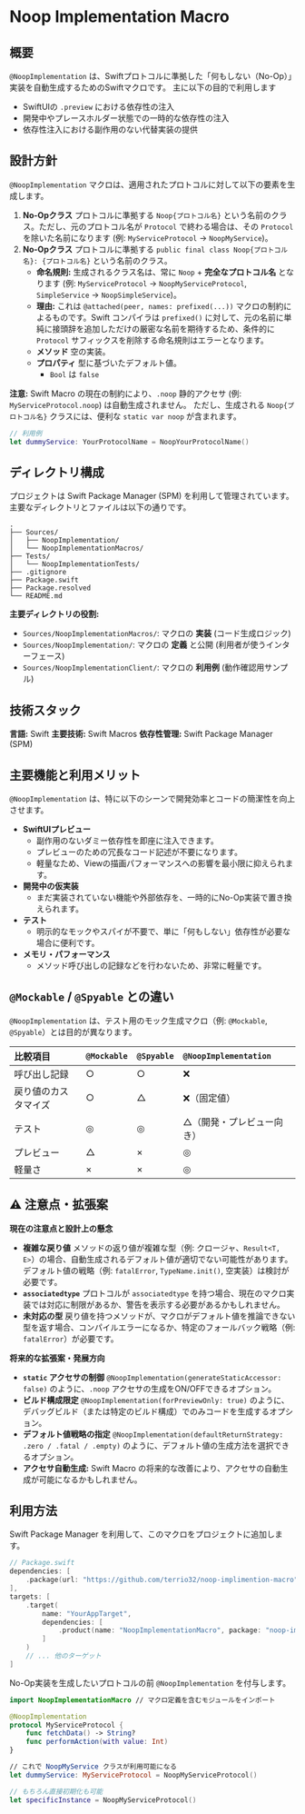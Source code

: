 # Noop Implementation Macro

## 概要

`@NoopImplementation` は、Swiftプロトコルに準拠した「何もしない（No-Op）」実装を自動生成するためのSwiftマクロです。
主に以下の目的で利用します

*   SwiftUIの `.preview` における依存性の注入
*   開発中やプレースホルダー状態での一時的な依存性の注入
*   依存性注入における副作用のない代替実装の提供

## 設計方針

`@NoopImplementation` マクロは、適用されたプロトコルに対して以下の要素を生成します。

1.  **No-Opクラス** プロトコルに準拠する `Noop{プロトコル名}` という名前のクラス。ただし、元のプロトコル名が `Protocol` で終わる場合は、その `Protocol` を除いた名前になります (例: `MyServiceProtocol` -> `NoopMyService`)。
1.  **No-Opクラス** プロトコルに準拠する `public final class Noop{プロトコル名}: {プロトコル名}` という名前のクラス。
    *   **命名規則:** 生成されるクラス名は、常に `Noop` + **完全なプロトコル名** となります (例: `MyServiceProtocol` -> `NoopMyServiceProtocol`, `SimpleService` -> `NoopSimpleService`)。
    *   **理由:** これは `@attached(peer, names: prefixed(...))` マクロの制約によるものです。Swift コンパイラは `prefixed()` に対して、元の名前に単純に接頭辞を追加しただけの厳密な名前を期待するため、条件的に `Protocol` サフィックスを削除する命名規則はエラーとなります。
    *   **メソッド** 空の実装。
    *   **プロパティ** 型に基づいたデフォルト値。
        *   `Bool` は `false`

**注意:** Swift Macro の現在の制約により、`.noop` 静的アクセサ (例: `MyServiceProtocol.noop`) は自動生成されません。
ただし、生成される `Noop{プロトコル名}` クラスには、便利な `static var noop` が含まれます。

```swift
// 利用例
let dummyService: YourProtocolName = NoopYourProtocolName()
```

## ディレクトリ構成

プロジェクトは Swift Package Manager (SPM) を利用して管理されています。主要なディレクトリとファイルは以下の通りです。

```
.
├── Sources/
│   ├── NoopImplementation/
│   └── NoopImplementationMacros/
├── Tests/
│   └── NoopImplementationTests/
├── .gitignore
├── Package.swift
├── Package.resolved
└── README.md
```

**主要ディレクトリの役割:**

*   `Sources/NoopImplementationMacros/`: マクロの **実装** (コード生成ロジック)
*   `Sources/NoopImplementation/`: マクロの **定義** と公開 (利用者が使うインターフェース)
*   `Sources/NoopImplementationClient/`: マクロの **利用例** (動作確認用サンプル)

## 技術スタック

**言語:** Swift
**主要技術:** Swift Macros
**依存性管理:** Swift Package Manager (SPM)

## 主要機能と利用メリット

`@NoopImplementation` は、特に以下のシーンで開発効率とコードの簡潔性を向上させます。

*   **SwiftUIプレビュー**
    *   副作用のないダミー依存性を即座に注入できます。
    *   プレビューのための冗長なコード記述が不要になります。
    *   軽量なため、Viewの描画パフォーマンスへの影響を最小限に抑えられます。
*   **開発中の仮実装**
    *   まだ実装されていない機能や外部依存を、一時的にNo-Op実装で置き換えられます。
*   **テスト**
    *   明示的なモックやスパイが不要で、単に「何もしない」依存性が必要な場合に便利です。
*   **メモリ・パフォーマンス**
    *   メソッド呼び出しの記録などを行わないため、非常に軽量です。

## `@Mockable` / `@Spyable` との違い

`@NoopImplementation` は、テスト用のモック生成マクロ（例: `@Mockable`, `@Spyable`）とは目的が異なります。

| 比較項目             | `@Mockable` | `@Spyable` | `@NoopImplementation` |
| :------------------- | :---------- | :--------- | :-------------------- |
| 呼び出し記録         | ○           | ○          | ❌                    |
| 戻り値のカスタマイズ   | ○           | △          | ❌（固定値）          |
| テスト              | ◎           | ◎          | △（開発・プレビュー向き） |
| プレビュー          | △           | ×          | ◎                    |
| 軽量さ               | ×           | ×          | ◎                    |

## ⚠️ 注意点・拡張案

**現在の注意点と設計上の懸念**

*   **複雑な戻り値** メソッドの返り値が複雑な型（例: クロージャ、`Result<T, E>`）の場合、自動生成されるデフォルト値が適切でない可能性があります。デフォルト値の戦略（例: `fatalError`, `TypeName.init()`, 空実装）は検討が必要です。
*   **`associatedtype`** プロトコルが `associatedtype` を持つ場合、現在のマクロ実装では対応に制限があるか、警告を表示する必要があるかもしれません。
*   **未対応の型** 戻り値を持つメソッドが、マクロがデフォルト値を推論できない型を返す場合、コンパイルエラーになるか、特定のフォールバック戦略（例: `fatalError`）が必要です。

**将来的な拡張案・発展方向**

*   **`static` アクセサの制御** `@NoopImplementation(generateStaticAccessor: false)` のように、`.noop` アクセサの生成をON/OFFできるオプション。
*   **ビルド構成限定** `@NoopImplementation(forPreviewOnly: true)` のように、デバッグビルド（または特定のビルド構成）でのみコードを生成するオプション。
*   **デフォルト値戦略の指定** `@NoopImplementation(defaultReturnStrategy: .zero / .fatal / .empty)` のように、デフォルト値の生成方法を選択できるオプション。
*   **アクセサ自動生成:** Swift Macro の将来的な改善により、アクセサの自動生成が可能になるかもしれません。

## 利用方法

Swift Package Manager を利用して、このマクロをプロジェクトに追加します。

```swift
// Package.swift
dependencies: [
    .package(url: "https://github.com/terrio32/noop-implimention-macro", from: "1.0.0")
],
targets: [
    .target(
        name: "YourAppTarget",
        dependencies: [
            .product(name: "NoopImplementationMacro", package: "noop-implementation-macro")
        ]
    )
    // ... 他のターゲット
]
```

No-Op実装を生成したいプロトコルの前 `@NoopImplementation` を付与します。

```swift
import NoopImplementationMacro // マクロ定義を含むモジュールをインポート

@NoopImplementation
protocol MyServiceProtocol {
    func fetchData() -> String?
    func performAction(with value: Int)
}

// これで NoopMyService クラスが利用可能になる
let dummyService: MyServiceProtocol = NoopMyServiceProtocol()

// もちろん直接初期化も可能
let specificInstance = NoopMyServiceProtocol()
```
